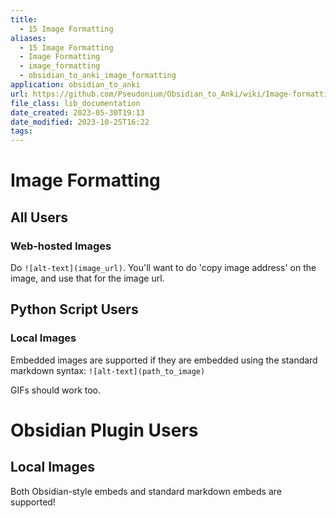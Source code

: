 ```yaml
---
title:
  - 15 Image Formatting
aliases:
  - 15 Image Formatting
  - Image Formatting
  - image_formatting
  - obsidian_to_anki_image_formatting
application: obsidian_to_anki
url: https://github.com/Pseudonium/Obsidian_to_Anki/wiki/Image-formatting
file_class: lib_documentation
date_created: 2023-05-30T19:13
date_modified: 2023-10-25T16:22
tags:
---
```

# Image Formatting

## All Users

### Web-hosted Images

Do `![alt-text](image_url)`. You'll want to do 'copy image address' on the image, and use that for the image url.

## Python Script Users

### Local Images

Embedded images are supported if they are embedded using the standard markdown syntax: `![alt-text](path_to_image)`

GIFs should work too.

# Obsidian Plugin Users

## Local Images

Both Obsidian-style embeds and standard markdown embeds are supported!
